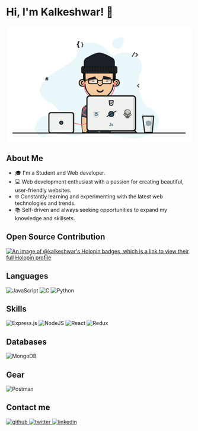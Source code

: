 # Hi, I'm Kalkeshwar! 👋
<img src="./assets/animateprogrammer.gif" align="center" alt="coder"/>
  
## About Me
- 🎓 I'm a Student and Web developer.
- 💻 Web development enthusiast with a passion for creating beautiful, user-friendly websites.
- 🌐 Constantly learning and experimenting with the latest web technologies and trends.
- 📚 Self-driven and always seeking opportunities to expand my knowledge and skillsets.

## Open Source Contribution
[![An image of @kalkeshwar's Holopin badges, which is a link to view their full Holopin profile](https://holopin.me/kalkeshwar)](https://holopin.io/@kalkeshwar)

## Languages
![JavaScript](https://img.shields.io/badge/javascript-%23323330.svg?style=for-the-badge&logo=javascript&logoColor=%23F7DF1E) ![C](https://img.shields.io/badge/c-%2300599C.svg?style=for-the-badge&logo=c&logoColor=white) ![Python](https://img.shields.io/badge/python-3670A0?style=for-the-badge&logo=python&logoColor=ffdd54) 

## Skills
![Express.js](https://img.shields.io/badge/express.js-%23404d59.svg?style=for-the-badge&logo=express&logoColor=%2361DAFB) ![NodeJS](https://img.shields.io/badge/node.js-6DA55F?style=for-the-badge&logo=node.js&logoColor=white) ![React](https://img.shields.io/badge/react-%2320232a.svg?style=for-the-badge&logo=react&logoColor=%2361DAFB) ![Redux](https://img.shields.io/badge/redux-%23593d88.svg?style=for-the-badge&logo=redux&logoColor=white) 

## Databases
![MongoDB](https://img.shields.io/badge/MongoDB-%234ea94b.svg?style=for-the-badge&logo=mongodb&logoColor=white) 

## Gear
![Postman](https://img.shields.io/badge/Postman-FF6C37?style=for-the-badge&logo=postman&logoColor=white)

## Contact me
<a href="https://github.com/kalkeshwar" target="_blank">
<img src=https://img.shields.io/badge/github-%2324292e.svg?&style=for-the-badge&logo=github&logoColor=white alt=github style="margin-bottom: 5px;" />
</a>
<a href="https://twitter.com/kalkeshwar" target="_blank">
<img src=https://img.shields.io/badge/twitter-%2300acee.svg?&style=for-the-badge&logo=twitter&logoColor=white alt=twitter style="margin-bottom: 5px;" />
</a>
<a href="https://linkedin.com/in/kalkeshwar-yamsani" target="_blank">
<img src=https://img.shields.io/badge/linkedin-%231E77B5.svg?&style=for-the-badge&logo=linkedin&logoColor=white alt=linkedin style="margin-bottom: 5px;" />
</a>
</div>  
